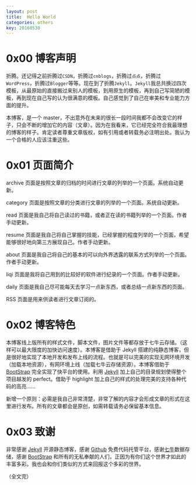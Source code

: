```yaml
---
layout: post
title:  Hello World
categories: others
key: 20160530
---
```


# 0x00 博客声明 #

折腾。还记得之前折腾过``` CSDN ```，折腾过``` cnblogs ```，折腾过```点点```，折腾过``` WordPress```，折腾过``` Blogger ```等等。现在到了折腾``` Jekyll ```。``` Jekyll ```我总共换过四次模板，从最原始的直接搬过来别人的模板，到用原生的模板，再到自己写简陋的模板，再到现在自己写的认为很满意的模板。自己感觉到了自己在审美和专业能力方面的提升。

本博客，是一个 master，不出意外在未来的很长一段时间我都不会改变它的样子，只会不断的增加它的内容（文章）。因为在我看来，它已经完全符合我最理想的博客的样子。肯定读者尊重文章版权，如有引用或者转载务必注明出处。我认为一个合格的人应该注重这些。


# 0x01 页面简介 #

archive 页面是按照文章的归档的时间进行文章的列举的一个页面。系统自动更新。

category 页面是按照文章的分类进行文章的列举的一个页面。系统自动更新。

read 页面是我自己将自己读过的书籍，或者正在读的书籍列举的一个页面。作者手动更新。

resume 页面是我自己将自己掌握的技能，已经掌握的程度列举的一个页面，希望能够很好地向第三方展现自己。作者手动更新。

about 页面是我自己将自己的基本的可以向外界透露的联系方式列举的一个页面。作者手动更新。

liqi 页面是我将自己用到的比较好的软件进行纪录的一个页面。作者手动更新。

daily 页面是我自己尽可能每天去学习一点新东西，或者总结一点新东西的页面。

RSS 页面是用来供读者进行文章订阅的。

# 0x02 博客特色 #

本博客线上版所有的样式文件，脚本文件，图片文件等都存放于七牛云存储。（这样可以最大限度的加快访问速度）。本博客是借助于 Jekyll 搭建的纯静态博客，但是很好地实现了本地开发和发布上线的流程。也就是可以完美的实现无网环境开发（加载本地资源），有网环境上线（加载七牛云存储资源）。本博客借助于 [BootStrap] 完全实现了快平台的使用。利用 [Jekyll] 加上自己的目录规划使得整个项目越发的 perfect。借助于 highlight 加上自己的样式的处理完美的支持各种代码的高亮......

新增一个原则：必需是我自己非常清楚，非常了解的内容才会形成文章的形式在这里进行发布。所有的文章都会是原创，如需转载请务必保留基本信息。

# 0x03 致谢 #

非常感谢 [Jekyll] 开源静态博客，感谢 [Github] 免费代码托管平台，感谢[七牛]数据存储，感谢 [BootStrap] 和所有的无私奉献的人们，正因为有你们这个世界才如此的丰富多彩。我也会和你们类似的方式来回报这个多彩的世界。

（全文完）


[BootStrap]: http://getbootstrap.com/
[Jekyll]: https://github.com/jekyll/jekyll
[Github]: https://github.com
[七牛]: http://www.qiniu.com/
